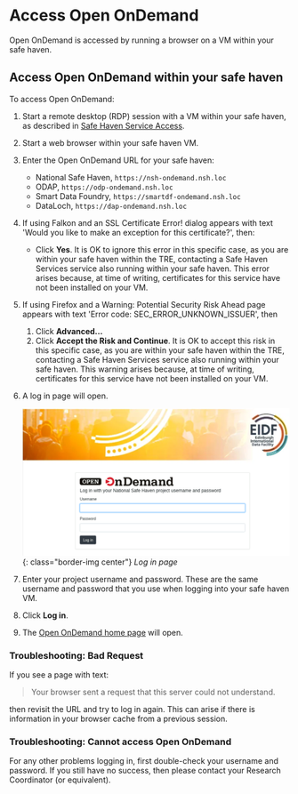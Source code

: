 # Access Open OnDemand

Open OnDemand is accessed by running a browser on a VM within your safe haven.

## Access Open OnDemand within your safe haven

To access Open OnDemand:

1. Start a remote desktop (RDP) session with a VM within your safe haven, as described in [Safe Haven Service Access](../safe-haven-access.md).
1. Start a web browser within your safe haven VM.
1. Enter the Open OnDemand URL for your safe haven:
    * National Safe Haven, `https://nsh-ondemand.nsh.loc`
    * ODAP, `https://odp-ondemand.nsh.loc`
    * Smart Data Foundry, `https://smartdf-ondemand.nsh.loc`
    * DataLoch, `https://dap-ondemand.nsh.loc`
1. If using Falkon and an SSL Certificate Error! dialog appears with text 'Would you like to make an exception for this certificate?', then:
    * Click **Yes**. It is OK to ignore this error in this specific case, as you are within your safe haven within the TRE, contacting a Safe Haven Services service also running within your safe haven. This error arises because, at time of writing, certificates for this service have not been installed on your VM.
1. If using Firefox and a Warning: Potential Security Risk Ahead page appears with text 'Error code: SEC_ERROR_UNKNOWN_ISSUER', then
    1. Click **Advanced...**
    1. Click **Accept the Risk and Continue**. It is OK to accept this risk in this specific case, as you are within your safe haven within the TRE, contacting a Safe Haven Services service also running within your safe haven. This warning arises because, at time of writing, certificates for this service have not been installed on your VM.
1. A log in page will open.

    ![Log in page](../../images/open-ondemand/login-page.png){: class="border-img center"} *Log in page*

1. Enter your project username and password. These are the same username and password that you use when logging into your safe haven VM.
1. Click **Log in**.
1. The [Open OnDemand home page](home-page.md) will open.

### Troubleshooting: Bad Request

If you see a page with text:

> Your browser sent a request that this server could not understand.

then revisit the URL and try to log in again. This can arise if there is information in your browser cache from a previous session.

### Troubleshooting: Cannot access Open OnDemand

For any other problems logging in, first double-check your username and password. If you still have no success, then please contact your Research Coordinator (or equivalent).
